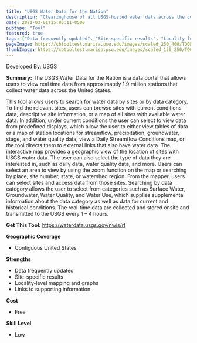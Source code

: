 ```yaml
---
title: "USGS Water Data for the Nation"
description: "Clearinghouse of all USGS-hosted water data across the country, including water temperatures, levels, flows, groundwater tables, and a host of other physical and chemical parameters."
date: 2021-03-01T15:05:11-0500
pubtype: "Tool"
featured: true
tags: ["Data frequently updated", "Site-specific results", "Locality-level mapping and graphs", "Links to supporting information"]
pageImage: https://cbtooltest.marisa.psu.edu/images/scaled_250_400/TOOLID_71.0_ScreenCapture-1.png
thumbImage: https://cbtooltest.marisa.psu.edu/images/scaled_156_250/TOOLID_71.0_ScreenCapture-1.png
---
```

Developed By: USGS

**Summary:** The USGS Water Data for the Nation is a data portal that allows users to view real time data from approximately 1.9 million stations that collect water data across the United States.

This tool allows users to search for water data by sites or by data category. To find the relevant sites, users can browse sites with current conditions data, descriptive site information, or a map of all sites with available water data. In addition, under current conditions the user can select to view data from predefined displays, which allow the user to either view tables of data or a map of station locations for streamflow, precipitation, groundwater, stage, and water quality data, view a Daily Streamflow Conditions map, or the tool directs them to external links that also have water data. The interactive map provides a geographic view of the location of sites with USGS water data.  The user can also select the type of data they are interested in, such as daily data, water quality data, and more. Users can select an area to view by using the zoom function on the map or searching by place, site number, state, or watershed region.  From the mapper, users can select sites and access data from those sites. Searching by data category allows the user to select from categories such as Surface Water, Groundwater, Water Quality, and Water Use, which supplies supplemental information about the data category as well as data for current and historical conditions.  The real-time data are collected and stored onsite and transmitted to the USGS every 1 – 4 hours.

__**Get This Tool:**__ https://waterdata.usgs.gov/nwis/rt

__**Geographic Coverage**__
- Contiguous United States

__**Strengths**__
-  Data frequently updated
-  Site-specific results
-  Locality-level mapping and graphs
-   Links to supporting information

__**Cost**__
- Free

__**Skill Level**__
- Low
